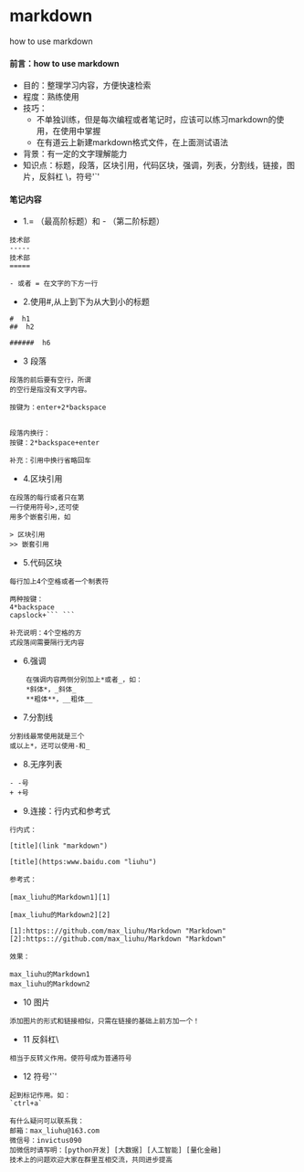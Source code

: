 # markdown
how to use markdown


#### 前言：how to use markdown
- 目的：整理学习内容，方便快速检索
- 程度：熟练使用
- 技巧：
  - 不单独训练，但是每次编程或者笔记时，应该可以练习markdown的使用，在使用中掌握
  - 在有道云上新建markdown格式文件，在上面测试语法
- 背景：有一定的文字理解能力
- 知识点：标题，段落，区块引用，代码区块，强调，列表，分割线，链接，图片，反斜杠 \，符号'`'


#### 笔记内容
- 1.= （最高阶标题）和 - （第二阶标题）
```
技术部
-----
技术部
=====

- 或者 = 在文字的下方一行
```

- 2.使用#,从上到下为从大到小的标题
```
#  h1
##  h2

######  h6
```

- 3 段落
```
段落的前后要有空行，所谓
的空行是指没有文字内容。

按键为：enter+2*backspace


段落内换行：
按键：2*backspace+enter

补充：引用中换行省略回车
```

- 4.区块引用
```
在段落的每行或者只在第
一行使用符号>,还可使
用多个嵌套引用，如

> 区块引用
>> 嵌套引用

```

- 5.代码区块
```
每行加上4个空格或者一个制表符

两种按键：
4*backspace
capslock+``` ```

补充说明：4个空格的方
式段落间需要隔行无内容
```

- 6.强调
```
    在强调内容两侧分别加上*或者_，如：
    *斜体*，_斜体_
    **粗体**，__粗体__
```

- 7.分割线
```
分割线最常使用就是三个
或以上*，还可以使用-和_
```


- 8.无序列表
```
- -号
+ +号
```

- 9.连接：行内式和参考式
```
行内式：

[title](link "markdown")

[title](https:www.baidu.com "liuhu")
```

```
参考式：

[max_liuhu的Markdown1][1]

[max_liuhu的Markdown2][2]

[1]:https:://github.com/max_liuhu/Markdown "Markdown"
[2]:https:://github.com/max_liuhu/Markdown "Markdown"

效果：

max_liuhu的Markdown1  
max_liuhu的Markdown2
```

- 10 图片
```
添加图片的形式和链接相似，只需在链接的基础上前方加一个！
```
- 11 反斜杠\
```
相当于反转义作用。使符号成为普通符号
```
- 12 符号'`'
```
起到标记作用。如：
`ctrl+a`
```

```
有什么疑问可以联系我：
邮箱：max_liuhu@163.com
微信号：invictus090
加微信时请写明：[python开发] [大数据] [人工智能] [量化金融]
技术上的问题欢迎大家在群里互相交流，共同进步提高
```
